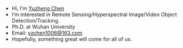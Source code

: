 - Hi, I’m [Yuzheng Chen](https://yzcu.github.io/)
- I’m interested in Remote Sensing/Hyperspectral Image/Video Object Detection/Tracking.
- Ph.D. at Wuhan University
- Email: yzchen1006@163.com
- Hopefully, something great will come for all of us.

<!---
YZCU/YZCU is a ✨ special ✨ repository because its `README.md` (this file) appears on your GitHub profile.
You can click the Preview link to take a look at your changes.
--->
